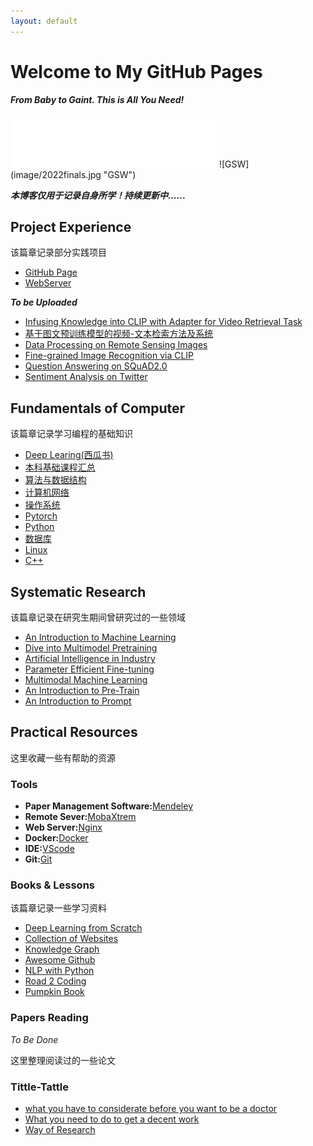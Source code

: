 ```yaml
---
layout: default
---
```


# Welcome to My GitHub Pages
***From Baby to Gaint. This is All You Need!***
<iframe frameborder="no" border="0" marginwidth="0" marginheight="0" width=330 height=86 src="//music.163.com/outchain/player?type=2&id=22712636&auto=1&height=66"></iframe>
![GSW](image/2022finals.jpg "GSW")

***本博客仅用于记录自身所学！持续更新中......***
<!-- 这里写一下自己的技术能力 -->
## Project Experience
该篇章记录部分实践项目
- [GitHub Page](post/Project/GithubPage.html)
- [WebServer](post\Project\WebServer.html)


***To be Uploaded***
- [Infusing Knowledge into CLIP with Adapter for Video Retrieval Task]()
- [基于图文预训练模型的视频-文本检索方法及系统]()
- [Data Processing on Remote Sensing Images]()
- [Fine-grained Image Recognition via CLIP]()
- [Question Answering on SQuAD2.0]()
- [Sentiment Analysis on Twitter]()



## Fundamentals of Computer
该篇章记录学习编程的基础知识
- [Deep Learing(西瓜书)](post/Deep%20Learning/西瓜书复习%2092cf2a17f0a94f80bcc9f16802eff22f.html)
- [本科基础课程汇总](post/Fundamentals%20of%20Computer/Lessons_in_College.html)
- [算法与数据结构](post/Fundamentals%20of%20Computer/算法与数据结构%20ba07ea3804ed46ef80664c5d7a305b7a.html)
- [计算机网络](post/Fundamentals%20of%20Computer/计算机网络%205b23428c487d4aad9d4d58b9cc05eefc.html)
- [操作系统](post/Fundamentals%20of%20Computer/操作系统%202c476e65bedd4ea48ddce8c8fdc15f36.html)
- [Pytorch](post/Fundamentals%20of%20Computer/Pytorch%203bdab1c7b204400d81e53427915215ee.html)
- [Python](post/Fundamentals%20of%20Computer/Python%2006fd7f71758d4978b8f31f63a470b470.html)
- [数据库](post/Fundamentals%20of%20Computer/数据库%201bedb8930aa6435798e72eadd48d46f1.html)
- [Linux](post/Fundamentals%20of%20Computer/Linux%20e0d1ca4833c14e5a8c23ad77140dcdb2.html)
- [C++](post/Fundamentals%20of%20Computer/C++%2031a86fdebd794ba69cbd31fac45e8c94.html)




## Systematic Research
该篇章记录在研究生期间曾研究过的一些领域
- [An Introduction to Machine Learning](post/Deep%20Learning/Deep%20learning.html)
- [Dive into Multimodel Pretraining](post/Deep%20Learning/Zero%20to%20Hero%20e13074a921e441309ca2c69fd25524c5.html)
- [Artificial Intelligence in Industry](post/Deep%20Learning/IndustrialDL.html)
- [Parameter Efficient Fine-tuning]()
- [Multimodal Machine Learning](post/Deep%20Learning/MMML.html)
- [An Introduction to Pre-Train](post/Deep%20Learning/Pre-train.html)
-  [An Introduction to Prompt](post/Deep%20Learning/Prompt.html)

## Practical Resources
这里收藏一些有帮助的资源
### Tools
- **Paper Management Software:**[Mendeley](https://www.mendeley.com/)
- **Remote Sever:**[MobaXtrem](https://mobaxterm.mobatek.net/)
- **Web Server:**[Nginx](https://www.yuque.com/bithachi/study/lu11gb)
- **Docker:**[Docker](https://www.yuque.com/bithachi/study/ggg9i2)
-  **IDE:**[VScode](https://blog.csdn.net/weixin_50821119/article/details/110528064)
- **Git:**[Git](post\Tool\Git.html)


### Books & Lessons
该篇章记录一些学习资料
- [Deep Learning from Scratch](books/DL%20from%20scratch.pdf) 
- [Collection of Websites](post/Resource/Websites.html)
- [Knowledge Graph](books/DL%20and%20KG.pdf)
- [Awesome Github](post/Resource/Awesome%20Github%209a9a0304ecba44b4893f79f023066fb1.html)
- [NLP with Python](books/NLP%20with%20python.pdf)
- [Road 2 Coding](https://r2coding.com)
- [Pumpkin Book](books/pumpkin_book.pdf)




### Papers Reading
*To Be Done*

这里整理阅读过的一些论文

### Tittle-Tattle
- [what you have to considerate before you want to be a doctor](https://gong.ustc.edu.cn/2022/0107/c21173a559545/page.htm)
- [What you need to do to get a decent work](post/杂谈/关于找工作.html)
- [Way of Research](post/杂谈/我的科研观.html)






